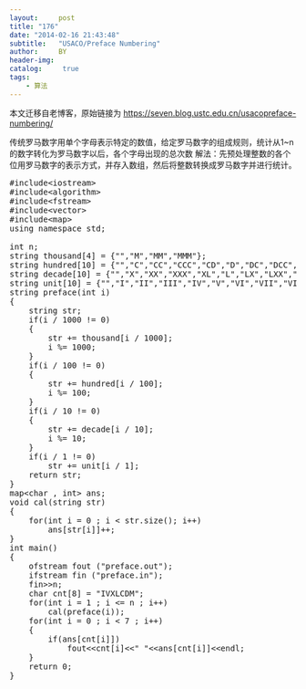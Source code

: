 ```yaml
---
layout:     post
title: "176"
date: "2014-02-16 21:43:48"
subtitle:   "USACO/Preface Numbering"
author:     BY
header-img:
catalog: 	 true
tags:
    - 算法
---
```


本文迁移自老博客，原始链接为 <https://seven.blog.ustc.edu.cn/usacopreface-numbering/>

传统罗马数字用单个字母表示特定的数值，给定罗马数字的组成规则，统计从1~n的数字转化为罗马数字以后，各个字母出现的总次数
解法：先预处理整数的各个位用罗马数字的表示方式，并存入数组，然后将整数转换成罗马数字并进行统计。
<pre class = "brush:[cpp]">
#include&lt;iostream&gt;
#include&lt;algorithm&gt;
#include&lt;fstream&gt;
#include&lt;vector&gt;
#include&lt;map&gt;
using namespace std;

int n;
string thousand[4] = {"","M","MM","MMM"};
string hundred[10] = {"","C","CC","CCC","CD","D","DC","DCC","DCCC","CM"};
string decade[10] = {"","X","XX","XXX","XL","L","LX","LXX","LXXX","XC"};
string unit[10] = {"","I","II","III","IV","V","VI","VII","VIII","IX"};
string preface(int i)
{
	string str;
	if(i / 1000 != 0)
	{
		str += thousand[i / 1000];
		i %= 1000;
	}
	if(i / 100 != 0)
	{
		str += hundred[i / 100];
		i %= 100;
	}
	if(i / 10 != 0)
	{
		str += decade[i / 10];
		i %= 10;
	}
	if(i / 1 != 0)
		str += unit[i / 1];
	return str;
}
map&lt;char , int&gt; ans;
void cal(string str)
{
	for(int i = 0 ; i < str.size(); i++)
		ans[str[i]]++;
}
int main()
{
	ofstream fout ("preface.out");
	ifstream fin ("preface.in");
	fin&gt;&gt;n;
	char cnt[8] = "IVXLCDM";
	for(int i = 1 ; i <= n ; i++)
		cal(preface(i));
	for(int i = 0 ; i < 7 ; i++)
	{
		if(ans[cnt[i]])
			fout&lt;&lt;cnt[i]&lt;&lt;" "&lt;&lt;ans[cnt[i]]&lt;&lt;endl;
	}
 	return 0;
}
</pre>
